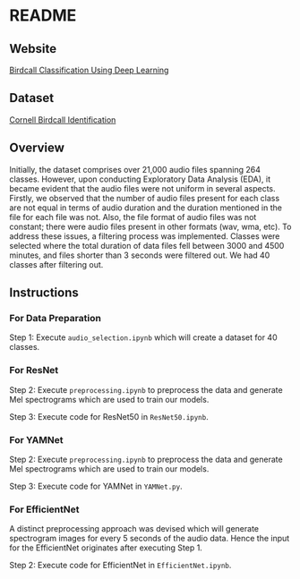 # README

## Website
[Birdcall Classification Using Deep Learning](https://rahulchhatbar.github.io/Birdcall-Classification-Using-Deep-Learning/)

## Dataset
[Cornell Birdcall Identification](https://www.kaggle.com/competitions/birdsong-recognition/data)

## Overview
Initially, the dataset comprises over 21,000 audio files spanning 264 classes. However, upon conducting Exploratory Data Analysis (EDA), it became evident that the audio files were not uniform in several aspects. Firstly, we observed that the number of audio files present for each class are not equal in terms of audio duration and the duration mentioned in the file for each file was not. Also, the file format of audio files was not constant; there were audio files present in other formats (wav, wma, etc). To address these issues, a filtering process was implemented. Classes were selected where the total duration of data files fell between 3000 and 4500 minutes, and files shorter than 3 seconds were filtered out. We had 40 classes after filtering out.

## Instructions

### For Data Preparation

Step 1: Execute `audio_selection.ipynb` which will create a dataset for 40 classes.

### For ResNet

Step 2: Execute `preprocessing.ipynb` to preprocess the data and generate Mel spectrograms which are used to train our models.

Step 3: Execute code for ResNet50 in `ResNet50.ipynb`.

### For YAMNet

Step 2: Execute `preprocessing.ipynb` to preprocess the data and generate Mel spectrograms which are used to train our models.

Step 3: Execute code for YAMNet in `YAMNet.py`.

### For EfficientNet

A distinct preprocessing approach was devised which will generate spectrogram images for every 5 seconds of the audio data. Hence the input for the EfficientNet originates after executing Step 1.

Step 2: Execute code for EfficientNet in `EfficientNet.ipynb`.
